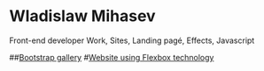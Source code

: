 # Wladislaw Mihasev
Front-end developer
Work, Sites, Landing pagé, Effects, Javascript

##[Bootstrap gallery](https://wladislaw28.github.io/bootstrap_gallery/)
#[Website using Flexbox technology](https://wladislaw28.github.io/flexbox/)
